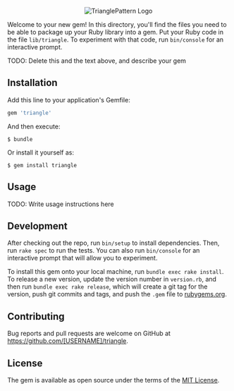 <p align="center">
 <img src="https://user-images.githubusercontent.com/19203626/75708200-4899d380-5cb8-11ea-9d3b-6dc83360c7bf.png)" alt="TrianglePattern Logo"/>
</p>

Welcome to your new gem! In this directory, you'll find the files you need to be able to package up your Ruby library into a gem. Put your Ruby code in the file `lib/triangle`. To experiment with that code, run `bin/console` for an interactive prompt.

TODO: Delete this and the text above, and describe your gem

## Installation

Add this line to your application's Gemfile:

```ruby
gem 'triangle'
```

And then execute:

    $ bundle

Or install it yourself as:

    $ gem install triangle

## Usage

TODO: Write usage instructions here

## Development

After checking out the repo, run `bin/setup` to install dependencies. Then, run `rake spec` to run the tests. You can also run `bin/console` for an interactive prompt that will allow you to experiment.

To install this gem onto your local machine, run `bundle exec rake install`. To release a new version, update the version number in `version.rb`, and then run `bundle exec rake release`, which will create a git tag for the version, push git commits and tags, and push the `.gem` file to [rubygems.org](https://rubygems.org).

## Contributing

Bug reports and pull requests are welcome on GitHub at https://github.com/[USERNAME]/triangle.

## License

The gem is available as open source under the terms of the [MIT License](https://opensource.org/licenses/MIT).
